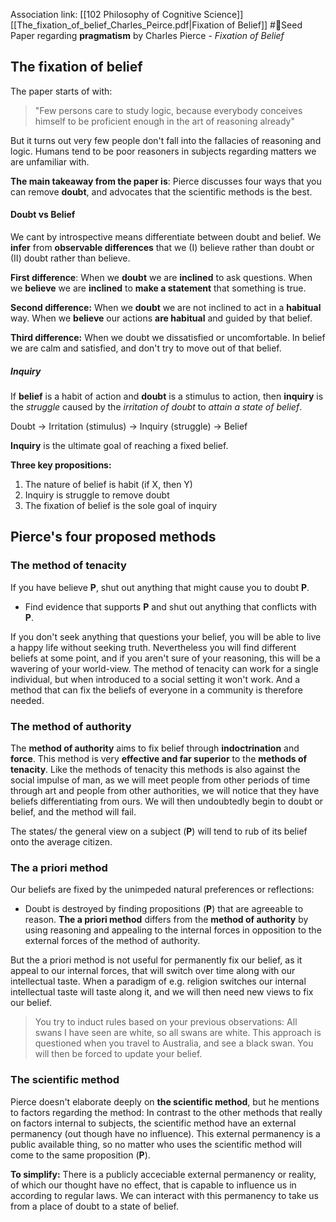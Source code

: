 Association link: [[102  Philosophy of Cognitive Science]]
[[The_fixation_of_belief_Charles_Peirce.pdf|Fixation of Belief]]
#🌱Seed 
Paper regarding **pragmatism** by Charles Pierce - *Fixation of Belief*
## The fixation of belief
The paper starts of with:
> "Few persons care to study logic, because everybody conceives himself to be proficient enough in the art of reasoning already"

But it turns out very few people don't fall into the fallacies of reasoning and logic.
Humans tend to be poor reasoners in subjects regarding matters we are unfamiliar with.


**The main takeaway from the paper is**:
Pierce discusses four ways that you can remove **doubt**, and advocates that the scientific methods is the best.


#### Doubt vs Belief
We cant by introspective means differentiate between doubt and belief.
We **infer** from **observable differences** that we (I) believe rather than doubt or (II) doubt rather than believe.

**First difference**:
When we **doubt** we are **inclined** to ask questions. When we **believe** we are **inclined** to **make a statement** that something is true. 

**Second difference:**
When we **doubt** we are not inclined to act in a **habitual** way. When we **believe** our actions **are habitual** and guided by that belief.

**Third difference:**
When we doubt we dissatisfied or uncomfortable. In belief we are calm and satisfied, and don't try to move out of that belief.

##### Inquiry
If **belief** is a habit of action and **doubt** is a stimulus to action, then **inquiry** is the *struggle* caused by the *irritation of doubt* to *attain a state of belief*.

Doubt -> Irritation (stimulus) -> Inquiry (struggle) -> Belief 

**Inquiry** is the ultimate goal of reaching a fixed belief.


**Three key propositions:**
1. The nature of belief is habit (if X, then Y)
2. Inquiry is struggle to remove doubt
3. The fixation of belief is the sole goal of inquiry


## Pierce's four proposed methods
### The method of tenacity 
If you have believe **P**, shut out anything that might cause you to doubt **P**.
* Find evidence that supports **P** and shut out anything that conflicts with **P**.


If you don't seek anything that questions your belief, you will be able to live a happy life without seeking truth. Nevertheless you will find different beliefs at some point, and if you aren't sure of your reasoning, this will be a wavering of your world-view.
The method of tenacity can work for a single individual, but when introduced to a social setting it won't work. And a method that can fix the beliefs of everyone in a community is therefore needed.



### The method of authority 
The **method of authority** aims to fix belief through **indoctrination** and **force**.
This method is very **effective and far superior** to the **methods of tenacity**.
Like the methods of tenacity this methods is also against the social impulse of man, as we will meet people from other periods of time through art and people from other authorities, we will notice that they have beliefs differentiating from ours. We will then undoubtedly begin to doubt or belief, and the method will fail. 

The states/ the general view on a subject (**P**) will tend to rub of its belief onto the average citizen. 

### The a priori method
Our beliefs are fixed by the unimpeded natural preferences or reflections:
- Doubt is destroyed by finding propositions (**P**) that are agreeable to reason.
**The a priori method** differs from the **method of authority** by using reasoning and appealing to the internal forces in opposition to the external forces of the method of authority. 

But the a priori method is not useful for permanently fix our belief, as it appeal to our internal forces, that will switch over time along with our intellectual taste. When a paradigm of e.g. religion switches our internal intellectual taste will taste along it, and we will then need new views to fix our belief.

>You try to induct rules based on your previous observations:
>All swans I have seen are white, so all swans are white.
>This approach is questioned when you travel to Australia, and see a black swan. You will then be forced to update your belief.


### The scientific method
Pierce doesn't elaborate deeply on **the scientific method**, but he mentions to factors regarding the method:
In contrast to the other methods that really on factors internal to subjects, the scientific method have an external permanency (out though have no influence).
This external permanency is a public available thing, so no matter who uses the scientific method will come to the same proposition (**P**).

**To simplify:**
There is a publicly acceciable external permanency or reality, of which our thought have no effect, that is capable to influence us in according to regular laws. We can interact with this permanency to take us from a place of doubt to a state of belief.

